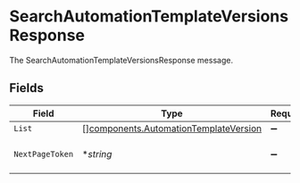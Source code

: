 # SearchAutomationTemplateVersionsResponse

The SearchAutomationTemplateVersionsResponse message.


## Fields

| Field                                                                                          | Type                                                                                           | Required                                                                                       | Description                                                                                    |
| ---------------------------------------------------------------------------------------------- | ---------------------------------------------------------------------------------------------- | ---------------------------------------------------------------------------------------------- | ---------------------------------------------------------------------------------------------- |
| `List`                                                                                         | [][components.AutomationTemplateVersion](../../models/components/automationtemplateversion.md) | :heavy_minus_sign:                                                                             | The list field.                                                                                |
| `NextPageToken`                                                                                | **string*                                                                                      | :heavy_minus_sign:                                                                             | The nextPageToken field.                                                                       |